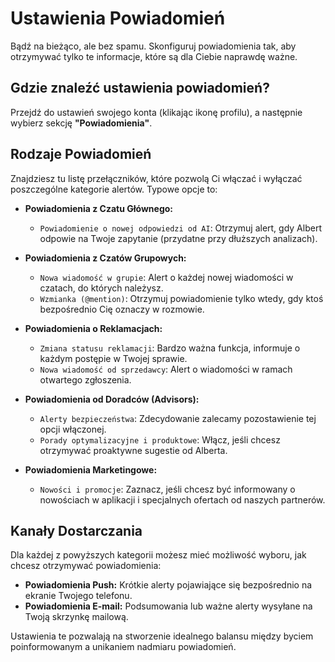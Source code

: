 # Ustawienia Powiadomień

Bądź na bieżąco, ale bez spamu. Skonfiguruj powiadomienia tak, aby otrzymywać tylko te informacje, które są dla Ciebie naprawdę ważne.

## Gdzie znaleźć ustawienia powiadomień?

Przejdź do ustawień swojego konta (klikając ikonę profilu), a następnie wybierz sekcję **"Powiadomienia"**.

## Rodzaje Powiadomień

Znajdziesz tu listę przełączników, które pozwolą Ci włączać i wyłączać poszczególne kategorie alertów. Typowe opcje to:

*   **Powiadomienia z Czatu Głównego:**
    *   `Powiadomienie o nowej odpowiedzi od AI`: Otrzymuj alert, gdy Albert odpowie na Twoje zapytanie (przydatne przy dłuższych analizach).

*   **Powiadomienia z Czatów Grupowych:**
    *   `Nowa wiadomość w grupie`: Alert o każdej nowej wiadomości w czatach, do których należysz.
    *   `Wzmianka (@mention)`: Otrzymuj powiadomienie tylko wtedy, gdy ktoś bezpośrednio Cię oznaczy w rozmowie.

*   **Powiadomienia o Reklamacjach:**
    *   `Zmiana statusu reklamacji`: Bardzo ważna funkcja, informuje o każdym postępie w Twojej sprawie.
    *   `Nowa wiadomość od sprzedawcy`: Alert o wiadomości w ramach otwartego zgłoszenia.

*   **Powiadomienia od Doradców (Advisors):**
    *   `Alerty bezpieczeństwa`: Zdecydowanie zalecamy pozostawienie tej opcji włączonej.
    *   `Porady optymalizacyjne i produktowe`: Włącz, jeśli chcesz otrzymywać proaktywne sugestie od Alberta.

*   **Powiadomienia Marketingowe:**
    *   `Nowości i promocje`: Zaznacz, jeśli chcesz być informowany o nowościach w aplikacji i specjalnych ofertach od naszych partnerów.

## Kanały Dostarczania

Dla każdej z powyższych kategorii możesz mieć możliwość wyboru, jak chcesz otrzymywać powiadomienia:

*   **Powiadomienia Push:** Krótkie alerty pojawiające się bezpośrednio na ekranie Twojego telefonu.
*   **Powiadomienia E-mail:** Podsumowania lub ważne alerty wysyłane na Twoją skrzynkę mailową.

Ustawienia te pozwalają na stworzenie idealnego balansu między byciem poinformowanym a unikaniem nadmiaru powiadomień.
